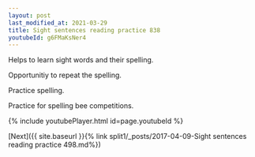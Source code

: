 ```yaml
---
layout: post
last_modified_at: 2021-03-29
title: Sight sentences reading practice 838
youtubeId: g6FMaKsNer4
---
```

 
 
Helps to learn sight words and their spelling.

Opportunitiy to repeat the spelling. 

Practice spelling. 
 
Practice for spelling bee competitions. 
 
{% include youtubePlayer.html id=page.youtubeId %}
 
 

[Next]({{ site.baseurl }}{% link  split1/_posts/2017-04-09-Sight sentences reading practice 498.md%})
 
